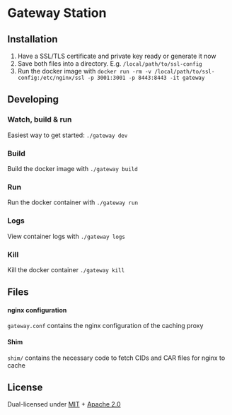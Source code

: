 # Gateway Station

## Installation

1. Have a SSL/TLS certificate and private key ready or generate it now
2. Save both files into a directory. E.g. `/local/path/to/ssl-config`
3. Run the docker image with
  `docker run -rm -v /local/path/to/ssl-config:/etc/nginx/ssl -p 3001:3001 -p 8443:8443 -it gateway`

## Developing

### Watch, build & run

Easiest way to get started: `./gateway dev`

### Build

Build the docker image with `./gateway build`

### Run

Run the docker container with `./gateway run`

### Logs

View container logs with `./gateway logs`

### Kill

Kill the docker container `./gateway kill`

## Files

#### nginx configuration

`gateway.conf` contains the nginx configuration of the caching proxy

#### Shim

`shim/` contains the necessary code to fetch CIDs and CAR files for nginx to cache 

## License

Dual-licensed under [MIT](https://github.com/filecoin-project/gateway-station/blob/master/LICENSE-MIT) + [Apache 2.0](https://github.com/filecoin-project/gateway-station/blob/master/LICENSE-APACHE)
